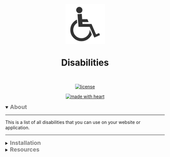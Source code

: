 <div align="center">
    <img src="./images/disabled-logo.png" alt="Disabled person in a wheelchair" height="125">
</div>

<div align="center">
  <h1>Disabilities</h1>
</div>

<div align="center">
<br />

[![license](https://img.shields.io/badge/license-MIT-blue)](LICENSE)

[![made with heart](https://img.shields.io/badge/made%20with%20%E2%99%A5%20by-mayknxyz-orange)](https://github.com/mayknxyz)

</div>

<details open>
<summary><strong style="font-size: 18px; color: gray;">About</strong></summary>
<hr>

This is a list of all disabilities that you can use on your website or application.

<hr>
</details>

<details closed>
<summary><strong style="font-size: 18px; color: gray;">Installation</strong></summary>
<hr>

-   To Follow

<hr>
</details>

<details closed>
<summary><strong style="font-size: 18px; color: gray;">Resources</strong></summary>
<hr>

-   [disabled-world.com](https://www.disabled-world.com/disability/types/)

<hr>
</details>
